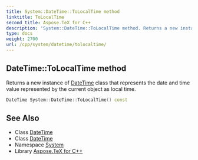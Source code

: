 ```yaml
---
title: System::DateTime::ToLocalTime method
linktitle: ToLocalTime
second_title: Aspose.TeX for C++
description: 'System::DateTime::ToLocalTime method. Returns a new instance of DateTime class that represents the date and time value represented by the current object as local time in C++.'
type: docs
weight: 2700
url: /cpp/system/datetime/tolocaltime/
---
```

## DateTime::ToLocalTime method


Returns a new instance of [DateTime](../) class that represents the date and time value represented by the current object as local time.

```cpp
DateTime System::DateTime::ToLocalTime() const
```

## See Also

* Class [DateTime](../)
* Class [DateTime](../)
* Namespace [System](../../)
* Library [Aspose.TeX for C++](../../../)

